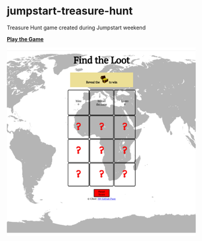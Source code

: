 # jumpstart-treasure-hunt
Treasure Hunt game created during Jumpstart weekend

[**Play the Game**](https://rodcato.github.io/jumpstart-treasure-hunt/)

![Find the loot screenshot](screenshot.png)
